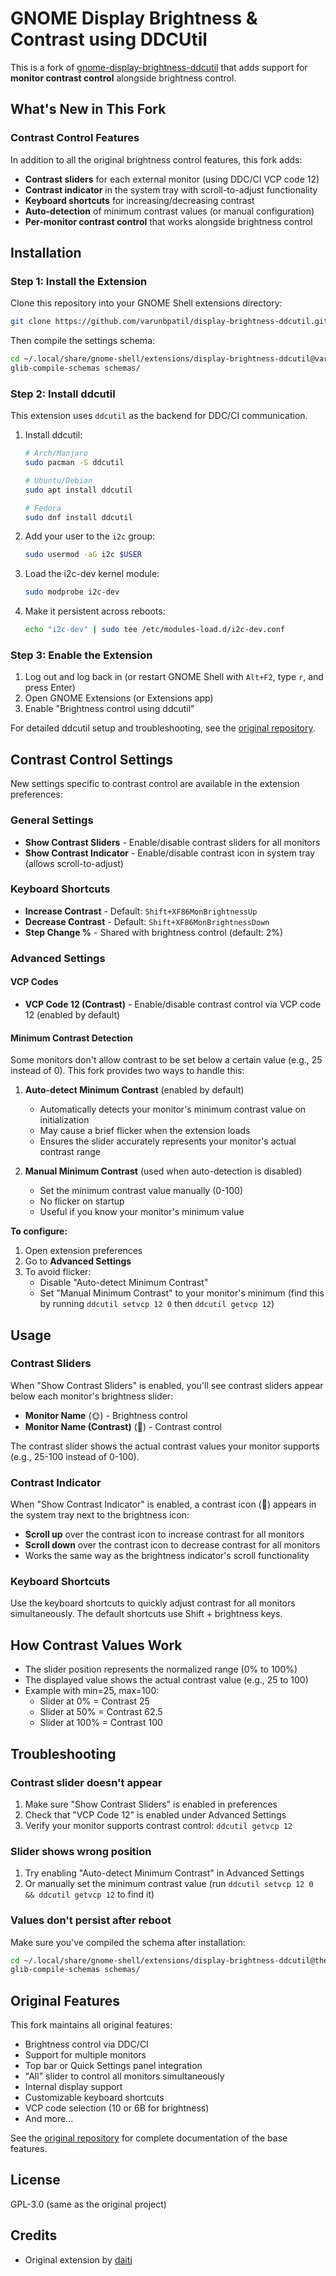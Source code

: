 # GNOME Display Brightness & Contrast using DDCUtil

This is a fork of [gnome-display-brightness-ddcutil](https://github.com/daitj/gnome-display-brightness-ddcutil) that adds support for **monitor contrast control** alongside brightness control.

## What's New in This Fork

### Contrast Control Features

In addition to all the original brightness control features, this fork adds:

- **Contrast sliders** for each external monitor (using DDC/CI VCP code 12)
- **Contrast indicator** in the system tray with scroll-to-adjust functionality
- **Keyboard shortcuts** for increasing/decreasing contrast
- **Auto-detection** of minimum contrast values (or manual configuration)
- **Per-monitor contrast control** that works alongside brightness control

## Installation

### Step 1: Install the Extension

Clone this repository into your GNOME Shell extensions directory:

```bash
git clone https://github.com/varunbpatil/display-brightness-ddcutil.git ~/.local/share/gnome-shell/extensions/display-brightness-ddcutil@varunbpatil
```

Then compile the settings schema:

```bash
cd ~/.local/share/gnome-shell/extensions/display-brightness-ddcutil@varunbpatil
glib-compile-schemas schemas/
```

### Step 2: Install ddcutil

This extension uses `ddcutil` as the backend for DDC/CI communication.

1. Install ddcutil:
   ```bash
   # Arch/Manjaro
   sudo pacman -S ddcutil

   # Ubuntu/Debian
   sudo apt install ddcutil

   # Fedora
   sudo dnf install ddcutil
   ```

2. Add your user to the `i2c` group:
   ```bash
   sudo usermod -aG i2c $USER
   ```

3. Load the i2c-dev kernel module:
   ```bash
   sudo modprobe i2c-dev
   ```

4. Make it persistent across reboots:
   ```bash
   echo "i2c-dev" | sudo tee /etc/modules-load.d/i2c-dev.conf
   ```

### Step 3: Enable the Extension

1. Log out and log back in (or restart GNOME Shell with `Alt+F2`, type `r`, and press Enter)
2. Open GNOME Extensions (or Extensions app)
3. Enable "Brightness control using ddcutil"

For detailed ddcutil setup and troubleshooting, see the [original repository](https://github.com/daitj/gnome-display-brightness-ddcutil).

## Contrast Control Settings

New settings specific to contrast control are available in the extension preferences:

### General Settings

- **Show Contrast Sliders** - Enable/disable contrast sliders for all monitors
- **Show Contrast Indicator** - Enable/disable contrast icon in system tray (allows scroll-to-adjust)

### Keyboard Shortcuts

- **Increase Contrast** - Default: `Shift+XF86MonBrightnessUp`
- **Decrease Contrast** - Default: `Shift+XF86MonBrightnessDown`
- **Step Change %** - Shared with brightness control (default: 2%)

### Advanced Settings

#### VCP Codes

- **VCP Code 12 (Contrast)** - Enable/disable contrast control via VCP code 12 (enabled by default)

#### Minimum Contrast Detection

Some monitors don't allow contrast to be set below a certain value (e.g., 25 instead of 0). This fork provides two ways to handle this:

1. **Auto-detect Minimum Contrast** (enabled by default)
   - Automatically detects your monitor's minimum contrast value on initialization
   - May cause a brief flicker when the extension loads
   - Ensures the slider accurately represents your monitor's actual contrast range

2. **Manual Minimum Contrast** (used when auto-detection is disabled)
   - Set the minimum contrast value manually (0-100)
   - No flicker on startup
   - Useful if you know your monitor's minimum value

**To configure:**
1. Open extension preferences
2. Go to **Advanced Settings**
3. To avoid flicker:
   - Disable "Auto-detect Minimum Contrast"
   - Set "Manual Minimum Contrast" to your monitor's minimum (find this by running `ddcutil setvcp 12 0` then `ddcutil getvcp 12`)

## Usage

### Contrast Sliders

When "Show Contrast Sliders" is enabled, you'll see contrast sliders appear below each monitor's brightness slider:

- **Monitor Name** (🌞) - Brightness control
- **Monitor Name (Contrast)** (🎨) - Contrast control

The contrast slider shows the actual contrast values your monitor supports (e.g., 25-100 instead of 0-100).

### Contrast Indicator

When "Show Contrast Indicator" is enabled, a contrast icon (🎨) appears in the system tray next to the brightness icon:

- **Scroll up** over the contrast icon to increase contrast for all monitors
- **Scroll down** over the contrast icon to decrease contrast for all monitors
- Works the same way as the brightness indicator's scroll functionality

### Keyboard Shortcuts

Use the keyboard shortcuts to quickly adjust contrast for all monitors simultaneously. The default shortcuts use Shift + brightness keys.

## How Contrast Values Work

- The slider position represents the normalized range (0% to 100%)
- The displayed value shows the actual contrast value (e.g., 25 to 100)
- Example with min=25, max=100:
  - Slider at 0% = Contrast 25
  - Slider at 50% = Contrast 62.5
  - Slider at 100% = Contrast 100

## Troubleshooting

### Contrast slider doesn't appear

1. Make sure "Show Contrast Sliders" is enabled in preferences
2. Check that "VCP Code 12" is enabled under Advanced Settings
3. Verify your monitor supports contrast control: `ddcutil getvcp 12`

### Slider shows wrong position

1. Try enabling "Auto-detect Minimum Contrast" in Advanced Settings
2. Or manually set the minimum contrast value (run `ddcutil setvcp 12 0 && ddcutil getvcp 12` to find it)

### Values don't persist after reboot

Make sure you've compiled the schema after installation:
```bash
cd ~/.local/share/gnome-shell/extensions/display-brightness-ddcutil@themightydeity.github.com
glib-compile-schemas schemas/
```

## Original Features

This fork maintains all original features:

- Brightness control via DDC/CI
- Support for multiple monitors
- Top bar or Quick Settings panel integration
- "All" slider to control all monitors simultaneously
- Internal display support
- Customizable keyboard shortcuts
- VCP code selection (10 or 6B for brightness)
- And more...

See the [original repository](https://github.com/daitj/gnome-display-brightness-ddcutil) for complete documentation of the base features.

## License

GPL-3.0 (same as the original project)

## Credits

- Original extension by [daitj](https://github.com/daitj/gnome-display-brightness-ddcutil)
